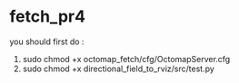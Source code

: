 # fetch_pr4
you should first do :
1. sudo chmod +x octomap_fetch/cfg/OctomapServer.cfg
2. sudo chmod +x directional_field_to_rviz/src/test.py


